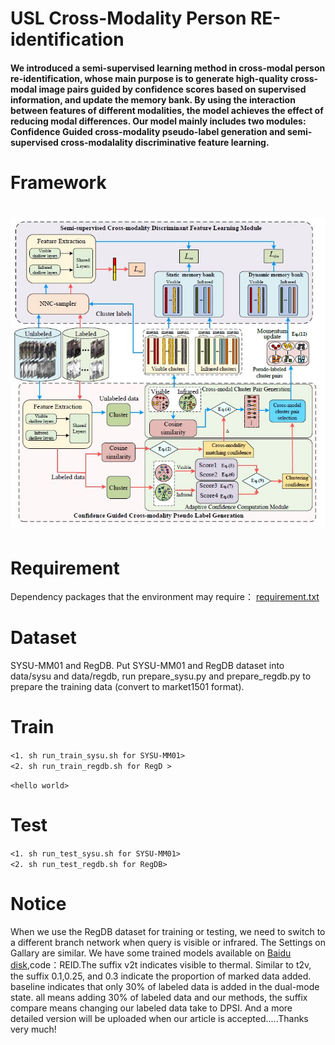 # USL Cross-Modality Person RE-identification
#### We introduced a semi-supervised learning method in cross-modal person re-identification, whose main purpose is to generate high-quality cross-modal image pairs guided by confidence scores based on supervised information, and update the memory bank. By using the interaction between features of different modalities, the model achieves the effect of reducing modal differences. Our model mainly includes two modules: Confidence Guided cross-modality pseudo-label generation and semi-supervised cross-modalality discriminative feature learning. 

# Framework
![fig.JPEG](./1.JPG)
=======================
# Requirement
Dependency packages that the environment may require：
[requirement.txt](./requirement.txt)
# Dataset 
SYSU-MM01 and RegDB. 
Put SYSU-MM01 and RegDB dataset into data/sysu and data/regdb, run prepare\_sysu.py and prepare\_regdb.py to prepare the training data (convert to market1501 format).

# Train
`<1. sh run_train_sysu.sh for SYSU-MM01>`  
`<2. sh run_train_regdb.sh for RegD >`  


`<hello world>`  

# Test 
`<1. sh run_test_sysu.sh for SYSU-MM01>`  
`<2. sh run_test_regdb.sh for RegDB>`  

# Notice 
When we use the RegDB dataset for training or testing, we need to switch to a different branch network when query is visible or infrared. The Settings on Gallary are similar. We have some trained models available on [Baidu disk](https://pan.baidu.com/s/12_Kudw-4WveWr7XjpuUNkA ),code：REID.The suffix v2t indicates visible to thermal. Similar to t2v, the suffix 0.1,0.25, and 0.3 indicate the proportion of marked data added. baseline indicates that only 30% of labeled data is added in the dual-mode state. all means adding 30% of labeled data and our methods, the suffix compare means changing our labeled data take to DPSI. And a more detailed version will be uploaded when our article is accepted.....Thanks very much!
